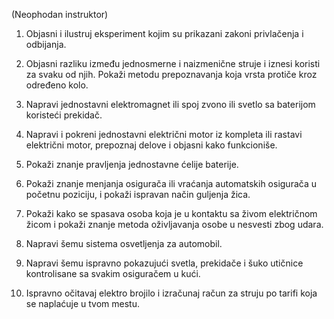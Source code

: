 (Neophodan instruktor)

1.  Objasni i ilustruj eksperiment kojim su prikazani zakoni privlačenja
    i odbijanja.

2.  Objasni razliku između jednosmerne i naizmenične struje i iznesi
    koristi za svaku od njih. Pokaži metodu prepoznavanja koja vrsta
    protiče kroz određeno kolo.

3.  Napravi jednostavni elektromagnet ili spoj zvono ili svetlo sa
    baterijom koristeći prekidač.

4.  Napravi i pokreni jednostavni električni motor iz kompleta ili
    rastavi električni motor, prepoznaj delove i objasni kako
    funkcioniše.

5.  Pokaži znanje pravljenja jednostavne ćelije baterije.

6.  Pokaži znanje menjanja osigurača ili vraćanja automatskih osigurača
    u početnu poziciju, i pokaži ispravan način guljenja žica.

7.  Pokaži kako se spasava osoba koja je u kontaktu sa živom električnom
    žicom i pokaži znanje metoda oživljavanja osobe u nesvesti zbog
    udara.

8.  Napravi šemu sistema osvetljenja za automobil.

9.  Napravi šemu ispravno pokazujući svetla, prekidače i šuko utičnice
    kontrolisane sa svakim osiguračem u kući.

10. Ispravno očitavaj elektro brojilo i izračunaj račun za struju po
    tarifi koja se naplaćuje u tvom mestu.
